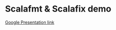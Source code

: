 # Scalafmt &amp; Scalafix demo

[Google Presentation link](https://docs.google.com/presentation/d/1XqVxGi0duLD0MWbh_-2nntotIjFFrFg2RUakmmTXNY0/)
